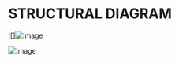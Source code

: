 # STRUCTURAL DIAGRAM #
![]![image](https://user-images.githubusercontent.com/94300992/144032308-eb06a56e-d5ab-45a5-b33d-f9f826e5eba6.png)















![image](https://user-images.githubusercontent.com/94300992/144196833-2e22ae04-fa76-404f-86c6-6de261e438b3.png)
